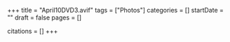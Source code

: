 +++
title = "April10DVD3.avif"
tags = ["Photos"]
categories = []
startDate = ""
draft = false
pages = []

citations = []
+++
